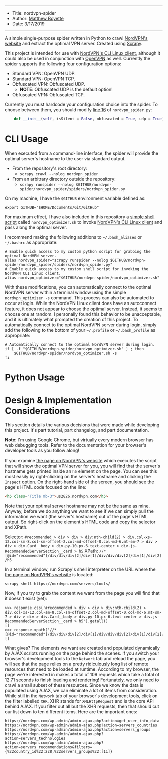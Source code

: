 *******************************************************************

* Title:  nordvpn-spider
* Author: [Matthew Boyette](mailto:Dyndrilliac@gmail.com)
* Date:   3/17/2019

*******************************************************************

A simple single-purpose spider written in Python to crawl [NordVPN's website](https://nordvpn.com/servers/tools/) and extract the optimal VPN server. Created using [Scrapy](https://scrapy.org/).

This project is intended for use with [NordVPN's CLI Linux client](https://support.nordvpn.com/Connectivity/Linux/1182453582/Installing-and-using-NordVPN-on-Linux.htm), although it could also be used in conjunction with [OpenVPN](https://nordvpn.com/tutorials/linux/openvpn/) as well. Currently the spider supports the following four configuration options:
* Standard VPN: OpenVPN UDP.
* Standard VPN: OpenVPN TCP.
* Obfuscated VPN: Obfuscated UDP.
    * **NOTE**: Obfuscated UDP is the default option!
* Obfuscated VPN: Obfuscated TCP.

Currently you must hardcode your configuration choice into the spider. To choose between them, you should modify [line 16](https://github.com/Dyndrilliac/nordvpn-spider/blob/master/nordvpn_spider/spiders/nordvpn_spider.py#L16) of ``nordvpn_spider.py``:
```python
    def __init__(self, isSilent = False, obfuscated = True, udp = True):
```

# CLI Usage

When executed from a command-line interface, the spider will provide the optimal server's hostname to the user via standard output.

* From the repository's root directory:
    * ``scrapy crawl --nolog nordvpn_spider``
* From an arbitrary directory outside the repository:
    * ``scrapy runspider --nolog $GITHUB/nordvpn-spider/nordvpn_spider/spiders/nordvpn_spider.py``

On my machine, I have the ``$GITHUB`` environment variable defined as:
```shell
export GITHUB="$HOME/Documents/Git/GitHub"
```

For maximum effect, I have also included in this repository a [simple shell script](https://github.com/Dyndrilliac/nordvpn-spider/blob/master/nordvpn_optimizer.sh) called ``nordvpn_optimizer.sh`` to invoke [NordVPN's CLI Linux client](https://support.nordvpn.com/Connectivity/Linux/1182453582/Installing-and-using-NordVPN-on-Linux.htm) and pass along the optimal server.

I recommend making the following additions to ``~/.bash_aliases`` or ``~/.bashrc`` as appropriate:
```shell
# Enable quick access to my custom python script for grabbing the optimal NordVPN server.
alias nordvpn_spider="scrapy runspider --nolog $GITHUB/nordvpn-spider/nordvpn_spider/spiders/nordvpn_spider.py"
# Enable quick access to my custom shell script for invoking the NordVPN CLI Linux client.
alias nordvpn_optimizer="$GITHUB/nordvpn-spider/nordvpn_optimizer.sh"
```

With these modifications, you can automatically connect to the optimal NordVPN server within a terminal window using the simple ``nordvpn_optimizer -s`` command. This process can also be automated to occur at login. While the NordVPN Linux client does have an autoconnect feature, it does not appear to choose the optimal server. Instead, it seems to choose one at random. I personally found this behavior to be unacceptable, and it is ultimately what prompted the creation of this project. To automatically connect to the optimal NordVPN server during login, simply add the following to the bottom of your ``~/.profile`` or ``~/.bash_profile`` as appropriate:
```shell
# Automatically connect to the optimal NordVPN server during login.
if [ -f "$GITHUB/nordvpn-spider/nordvpn_optimizer.sh" ] ; then
	$GITHUB/nordvpn-spider/nordvpn_optimizer.sh -s
fi
```

# Python Usage



# Design & Implementation Considerations

This section details the various decisions that were made while developing this project. It's part tutorial, part changelog, and part documentation.

**Note**: I'm using Google Chrome, but virtually every modern browser has web debugging tools. Refer to the documentation for your browser's developer tools as you follow along!

If you examine [the page on NordVPN's website](https://nordvpn.com/servers/tools/) which executes the script that will show the optimal VPN server for you, you will find that the server's hostname gets printed inside an ``h5`` element on the page. You can see this most easily by right-clicking on the server's hostname and clicking the ``Inspect`` option. On the right-hand side of the screen, you should see the page's HTML code focused on the line:
```html
<h5 class="Title mb-3">us2826.nordvpn.com</h5>
```

Note that your optimal server hostname may not be the same as mine. Anyway, before we do anything we want to see if we can simply pull the information we want (the server's hostname) out of the page's HTML output. So right-click on the element's HTML code and copy the selector and XPath.

Selector: ``#recommended > div > div > div:nth-child(2) > div.col-xs-12.col-sm-8.col-sm-offset-2.col-md-offset-0.col-md-6.mt-sm-7 > div > div > div.Card__body > div.py-10.px-6.text-center > div.js-RecommendedServerSection__card > h5``
XPath: ``//*[@id="recommended"]/div/div/div[2]/div[1]/div/div/div[2]/div[1]/div[2]/h5``

In a terminal window, run Scrapy's shell interpreter on the URL where the [the page on NordVPN's website](https://nordvpn.com/servers/tools/) is located:
```shell
scrapy shell https://nordvpn.com/servers/tools/
```

Now, if you try to grab the content we want from the page you will find that it doesn't exist (yet):
```
>>> response.css('#recommended > div > div > div:nth-child(2) > div.col-xs-12.col-sm-8.col-sm-offset-2.col-md-offset-0.col-md-6.mt-sm-7 > div > div > div.Card__body > div.py-10.px-6.text-center > div.js-RecommendedServerSection__card > h5').getall()
[]
>>> response.xpath('//*[@id="recommended"]/div/div/div[2]/div[1]/div/div/div[2]/div[1]/div[2]/h5').getall()
[]
```

What gives? The elements we want are created and populated dynamically by AJAX scripts running on the page behind the scenes. If you switch your browser's development tools to the ``Network`` tab and reload the page, you will see that the page relies on a pretty ridiculously long list of remote resources that need to be loaded at runtime. According to my browser, the page we're interested in makes a total of 109 requests which take a total of 12.71 seconds to finish loading and rendering! Fortunately, we only need to crawl a small subset of these resources. Since we know the data is populated using AJAX, we can eliminate a lot of items from consideration. While still in the ``Network`` tab of your browser's development tools, click on the filter labelled ``XHR``. XHR stands for ``XMLHttpRequest`` and is the core API behind AJAX. If you filter out all but the XHR requests, then that should cut our list down to ten different items. Here are the important ones:
```
https://nordvpn.com/wp-admin/admin-ajax.php?action=get_user_info_data
https://nordvpn.com/wp-admin/admin-ajax.php?action=servers_countries
https://nordvpn.com/wp-admin/admin-ajax.php?action=servers_groups
https://nordvpn.com/wp-admin/admin-ajax.php?action=servers_technologies
https://nordvpn.com/wp-admin/admin-ajax.php?action=servers_recommendations&filters={%22country_id%22:228,%22servers_groups%22:[11]}
```

